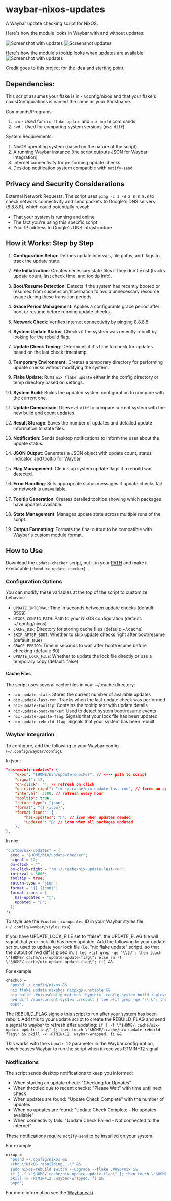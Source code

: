 # waybar-nixos-updates
A Waybar update checking script for NixOS.

Here's how the module looks in Waybar with and without updates:

![Screenshot with updates](/resources/screenshot-thumbnail-has-updates.png)
![Screenshot updates](/resources/screenshot-thumbnail-updated.png)

Here's how the module's tooltip looks when updates are available:
![Screenshot with updates](/resources/screenshot-has-updates.png)

Credit goes to [this project](https://github.com/J-Carder/waybar-apt-updates) for the idea and starting point.


## Dependencies:
This script assumes your flake is in ~/.config/nixos and that your flake's nixosConfigurations is named the same as your $hostname.

Commands/Programs:
1. `nix` - Used for `nix flake update` and `nix build` commands
2. `nvd` - Used for comparing system versions (`nvd diff`)

System Requirements:
1. NixOS operating system (based on the nature of the script)
2. A running Waybar instance (the script outputs JSON for Waybar integration)
3. Internet connectivity for performing update checks
4. Desktop notification system compatible with `notify-send`

## Privacy and Security Considerations
External Network Requests: The script uses `ping -c 1 -W 2 8.8.8.8` to check network connectivity and send packets to Google's DNS servers (8.8.8.8), which could potentially reveal:
- That your system is running and online
- The fact you're using this specific script
- Your IP address to Google's DNS infrastructure


## How it Works: Step by Step
1. **Configuration Setup**: Defines update intervals, file paths, and flags to track the update state.

2. **File Initialization**: Creates necessary state files if they don't exist (tracks update count, last check time, and tooltip info).

3. **Boot/Resume Detection**: Detects if the system has recently booted or resumed from suspension/hibernation to avoid unnecessary resource usage during these transition periods.

4. **Grace Period Management**: Applies a configurable grace period after boot or resume before running update checks.

5. **Network Check**: Verifies internet connectivity by pinging 8.8.8.8.

6. **System Update Status**: Checks if the system was recently rebuilt by looking for the rebuild flag.

7. **Update Check Timing**: Determines if it's time to check for updates based on the last check timestamp.

8. **Temporary Environment**: Creates a temporary directory for performing update checks without modifying the system.

9. **Flake Update**: Runs `nix flake update` either in the config directory or temp directory based on settings.

10. **System Build**: Builds the updated system configuration to compare with the current one.

11. **Update Comparison**: Uses `nvd diff` to compare current system with the new build and count updates.

12. **Result Storage**: Saves the number of updates and detailed update information to state files.

13. **Notification**: Sends desktop notifications to inform the user about the update status.

14. **JSON Output**: Generates a JSON object with update count, status indicator, and tooltip for Waybar.

15. **Flag Management**: Cleans up system update flags if a rebuild was detected.

16. **Error Handling**: Sets appropriate status messages if update checks fail or network is unavailable.

17. **Tooltip Generation**: Creates detailed tooltips showing which packages have updates available.

18. **State Management**: Manages update state across multiple runs of the script.

19. **Output Formatting**: Formats the final output to be compatible with Waybar's custom module format.


## How to Use
Download the `update-checker` script, put it in your [PATH](https://unix.stackexchange.com/a/26059) and make it executable (`chmod +x update-checker`).

### Configuration Options

You can modify these variables at the top of the script to customize behavior:

- `UPDATE_INTERVAL`: Time in seconds between update checks (default: 3599)
- `NIXOS_CONFIG_PATH`: Path to your NixOS configuration (default: ~/.config/nixos)
- `CACHE_DIR`: Directory for storing cache files (default: ~/.cache)
- `SKIP_AFTER_BOOT`: Whether to skip update checks right after boot/resume (default: true)
- `GRACE_PERIOD`: Time in seconds to wait after boot/resume before checking (default: 60)
- `UPDATE_LOCK_FILE`: Whether to update the lock file directly or use a temporary copy (default: false)

#### Cache Files
The script uses several cache files in your ~/.cache directory:
- `nix-update-state`: Stores the current number of available updates
- `nix-update-last-run`: Tracks when the last update check was performed
- `nix-update-tooltip`: Contains the tooltip text with update details
- `nix-update-boot-marker`: Used to detect system boot/resume events
- `nix-update-update-flag`: Signals that your lock file has been updated
- `nix-update-rebuild-flag`: Signals that your system has been rebuilt

### Waybar Integration

To configure, add the following to your Waybar config (`~/.config/waybar/config`).

In json:
```json
"custom/nix-updates": {
    "exec": "$HOME/bin/update-checker", // <--- path to script
    "signal": 12,
    "on-click": "", // refresh on click
    "on-click-right": "rm ~/.cache/nix-update-last-run", // force an update
    "interval": 3600, // refresh every hour
    "tooltip": true,
    "return-type": "json",
    "format": "{} {icon}",
    "format-icons": {
        "has-updates": "", // icon when updates needed
        "updated": "" // icon when all packages updated
    },
},
```

In nix:
```nix
"custom/nix-updates" = {
  exec = "$HOME/bin/update-checker";
  signal = 12;
  on-click = "";
  on-click-right = "rm ~/.cache/nix-update-last-run";
  interval = 3600;
  tooltip = true;
  return-type = "json";
  format = "{} {icon}";
  format-icons = {
    has-updates = "";
    updated = "";
  };
};
```

To style use the `#custom-nix-updates` ID in your Waybar styles file (`~/.config/waybar/styles.css`).


If you have UPDATE_LOCK_FILE set to "false", the UPDATE_FLAG file will signal that your lock file has been updated. Add the following to your update script, used to update your lock file (i.e. "nix flake update" script), so that the output of nvd diff is piped in:
`| tee >(if grep -qe '\\[U'; then touch \"$HOME/.cache/nix-update-update-flag\"; else rm -f \"$HOME/.cache/nix-update-update-flag\"; fi) &&`

For example:
```nix
checkup =
  "pushd ~/.config/nixos &&
  nix flake update nixpkgs nixpkgs-unstable &&
  nix build .#nixosConfigurations.'hyprnix'.config.system.build.toplevel &&
  nvd diff /run/current-system ./result | tee >(if grep -qe '\\[U'; then touch \"$HOME/.cache/nix-update-update-flag\"; else rm -f \"$HOME/.cache/nix-update-update-flag\"; fi) &&
  popd";
```

The REBUILD_FLAG signals this script to run after your system has been rebuilt. Add this to your update script to create the REBUILD_FLAG and send a signal to waybar to refresh after updating:
`if [ -f \"$HOME/.cache/nix-update-update-flag\" ]; then touch \"$HOME/.cache/nix-update-rebuild-flag\" && pkill -x -RTMIN+12 .waybar-wrapped; fi &&`

This works with the `signal: 12` parameter in the Waybar configuration, which causes Waybar to run the script when it receives RTMIN+12 signal.

### Notifications

The script sends desktop notifications to keep you informed:
- When starting an update check: "Checking for Updates"
- When throttled due to recent checks: "Please Wait" with time until next check
- When updates are found: "Update Check Complete" with the number of updates
- When no updates are found: "Update Check Complete - No updates available"
- When connectivity fails: "Update Check Failed - Not connected to the internet"

These notifications require `notify-send` to be installed on your system.

For example:
```nix
nixup =
  "pushd ~/.config/nixos &&
  echo \"NixOS rebuilding...\" &&
  sudo nixos-rebuild switch --upgrade --flake .#hyprnix &&
  if [ -f \"$HOME/.cache/nix-update-update-flag\" ]; then touch \"$HOME/.cache/nix-update-rebuild-flag\" &&
  pkill -x -RTMIN+12 .waybar-wrapped; fi &&
  popd";
```

For more information see the [Waybar wiki](https://github.com/Alexays/Waybar/wiki).
